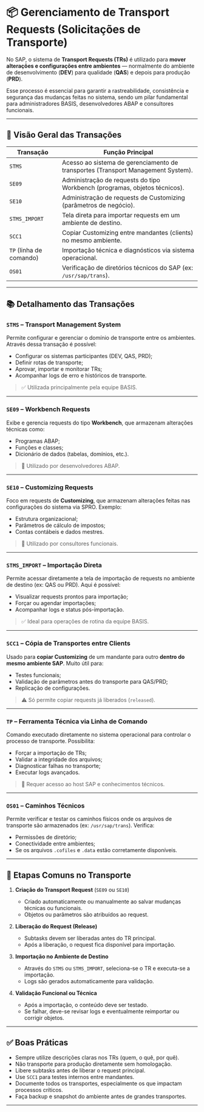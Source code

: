 # 📦 Gerenciamento de Transport Requests (Solicitações de Transporte)

No SAP, o sistema de **Transport Requests (TRs)** é utilizado para **mover alterações e configurações entre ambientes** — normalmente do ambiente de desenvolvimento (**DEV**) para qualidade (**QAS**) e depois para produção (**PRD**).

Esse processo é essencial para garantir a rastreabilidade, consistência e segurança das mudanças feitas no sistema, sendo um pilar fundamental para administradores BASIS, desenvolvedores ABAP e consultores funcionais.

---

## 🔧 Visão Geral das Transações

| Transação         | Função Principal |
|------------------|------------------|
| `STMS`           | Acesso ao sistema de gerenciamento de transportes (Transport Management System). |
| `SE09`           | Administração de requests do tipo Workbench (programas, objetos técnicos). |
| `SE10`           | Administração de requests de Customizing (parâmetros de negócio). |
| `STMS_IMPORT`    | Tela direta para importar requests em um ambiente de destino. |
| `SCC1`           | Copiar Customizing entre mandantes (clients) no mesmo ambiente. |
| `TP` (linha de comando) | Importação técnica e diagnósticos via sistema operacional. |
| `OS01`           | Verificação de diretórios técnicos do SAP (ex: `/usr/sap/trans`). |

---

## 📚 Detalhamento das Transações

### `STMS` – Transport Management System  
Permite configurar e gerenciar o domínio de transporte entre os ambientes. Através dessa transação é possível:

- Configurar os sistemas participantes (DEV, QAS, PRD);
- Definir rotas de transporte;
- Aprovar, importar e monitorar TRs;
- Acompanhar logs de erro e históricos de transporte.

> ✅ Utilizada principalmente pela equipe BASIS.

---

### `SE09` – Workbench Requests  
Exibe e gerencia requests do tipo **Workbench**, que armazenam alterações técnicas como:

- Programas ABAP;
- Funções e classes;
- Dicionário de dados (tabelas, domínios, etc.).

> 🔧 Utilizado por desenvolvedores ABAP.

---

### `SE10` – Customizing Requests  
Foco em requests de **Customizing**, que armazenam alterações feitas nas configurações do sistema via SPRO. Exemplo:

- Estrutura organizacional;
- Parâmetros de cálculo de impostos;
- Contas contábeis e dados mestres.

> 🔧 Utilizado por consultores funcionais.

---

### `STMS_IMPORT` – Importação Direta  
Permite acessar diretamente a tela de importação de requests no ambiente de destino (ex: QAS ou PRD). Aqui é possível:

- Visualizar requests prontos para importação;
- Forçar ou agendar importações;
- Acompanhar logs e status pós-importação.

> ✅ Ideal para operações de rotina da equipe BASIS.

---

### `SCC1` – Cópia de Transportes entre Clients  
Usado para **copiar Customizing** de um mandante para outro **dentro do mesmo ambiente SAP**. Muito útil para:

- Testes funcionais;
- Validação de parâmetros antes do transporte para QAS/PRD;
- Replicação de configurações.

> ⚠️ Só permite copiar requests já liberados (`released`).

---

### `TP` – Ferramenta Técnica via Linha de Comando  
Comando executado diretamente no sistema operacional para controlar o processo de transporte. Possibilita:

- Forçar a importação de TRs;
- Validar a integridade dos arquivos;
- Diagnosticar falhas no transporte;
- Executar logs avançados.

> 🔐 Requer acesso ao host SAP e conhecimentos técnicos.

---

### `OS01` – Caminhos Técnicos  
Permite verificar e testar os caminhos físicos onde os arquivos de transporte são armazenados (ex: `/usr/sap/trans`). Verifica:

- Permissões de diretório;
- Conectividade entre ambientes;
- Se os arquivos `.cofiles` e `.data` estão corretamente disponíveis.

---

## 🔄 Etapas Comuns no Transporte

1. **Criação do Transport Request** (`SE09` ou `SE10`)
   - Criado automaticamente ou manualmente ao salvar mudanças técnicas ou funcionais.
   - Objetos ou parâmetros são atribuídos ao request.

2. **Liberação do Request (Release)**
   - Subtasks devem ser liberadas antes do TR principal.
   - Após a liberação, o request fica disponível para importação.

3. **Importação no Ambiente de Destino**
   - Através do `STMS` ou `STMS_IMPORT`, seleciona-se o TR e executa-se a importação.
   - Logs são gerados automaticamente para validação.

4. **Validação Funcional ou Técnica**
   - Após a importação, o conteúdo deve ser testado.
   - Se falhar, deve-se revisar logs e eventualmente reimportar ou corrigir objetos.

---

## ✅ Boas Práticas

- Sempre utilize descrições claras nos TRs (quem, o quê, por quê).
- Não transporte para produção diretamente sem homologação.
- Libere subtasks antes de liberar o request principal.
- Use `SCC1` para testes internos entre mandantes.
- Documente todos os transportes, especialmente os que impactam processos críticos.
- Faça backup e snapshot do ambiente antes de grandes transportes.

---
